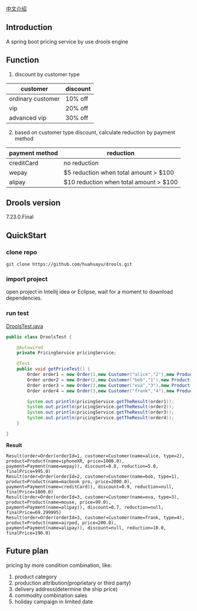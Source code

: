 [中文介绍](https://github.com/huahuayu/drools/blob/master/README_CN.md)
## Introduction 
A spring boot pricing service by use drools engine

## Function
1. discount by customer type  

| customer  | discount  |
|---|---|
| ordinary customer  | 10% off  |
| vip  | 20% off  |
| advanced vip  | 30% off  |


2. based on customer type discount, calculate reduction by payment method 

| payment method  | reduction  |
|---|---|
| creditCard  | no reduction  |
| wepay  | $5 reduction when total amount > $100  |
| alipay  | $10 reduction when total amount > $100  |

## Drools version
7.23.0.Final  


## QuickStart
### clone repo
```
git clone https://github.com/huahuayu/drools.git
```

### import project
open project in Intellij idea or Eclipse, wait for a moment to download dependencies.  

### run test
[DroolsTest.java](https://github.com/huahuayu/drools/blob/master/src/test/java/com/huahuayu/drools/DroolsTest.java)  
``` java
public class DroolsTest {

    @Autowired
    private PricingService pricingService;

    @Test
    public void getPriceTest() {
        Order order1 = new Order(1,new Customer("alice","2"),new Product("iphoneXR",1000.00f), new Payment("wepay"));
        Order order2 = new Order(2,new Customer("bob","1"),new Product("macbook pro",2000.00f), new Payment("creditCard"));
        Order order3 = new Order(3,new Customer("eva","3"),new Product("mouse",99.00f), new Payment("alipay"));
        Order order4 = new Order(3,new Customer("frank","4"),new Product("airpod",200.00f), new Payment("alipay"));

        System.out.println(pricingService.getTheResult(order1));
        System.out.println(pricingService.getTheResult(order2));
        System.out.println(pricingService.getTheResult(order3));
        System.out.println(pricingService.getTheResult(order4));
    }

}
```

**Result**    
```
Result(order=Order(orderId=1, customer=Customer(name=alice, type=2), product=Product(name=iphoneXR, price=1000.0), payment=Payment(name=wepay)), discount=0.8, reduction=5.0, finalPrice=995.0)
Result(order=Order(orderId=2, customer=Customer(name=bob, type=1), product=Product(name=macbook pro, price=2000.0), payment=Payment(name=creditCard)), discount=0.9, reduction=null, finalPrice=1800.0)
Result(order=Order(orderId=3, customer=Customer(name=eva, type=3), product=Product(name=mouse, price=99.0), payment=Payment(name=alipay)), discount=0.7, reduction=null, finalPrice=69.299995)
Result(order=Order(orderId=3, customer=Customer(name=frank, type=4), product=Product(name=airpod, price=200.0), payment=Payment(name=alipay)), discount=null, reduction=10.0, finalPrice=190.0)
```


## Future plan
pricing by more condition combination, like:  
1. product category
1. production attribution(proprietary or third party)
1. delivery address(determine the ship price)
1. commodity combination sales 
1. holiday campaign in limited date


